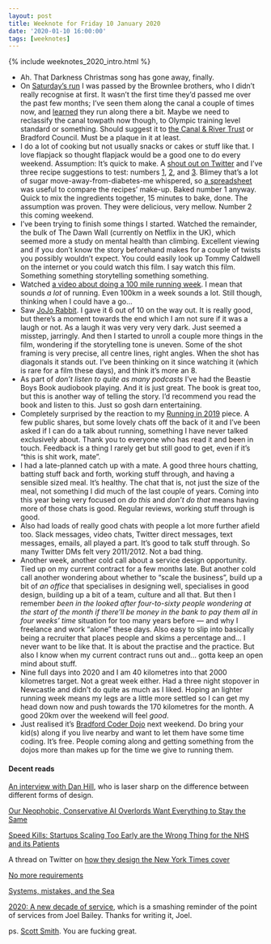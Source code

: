 ```yaml
---
layout: post
title: Weeknote for Friday 10 January 2020
date: '2020-01-10 16:00:00'
tags: [weeknotes]
---
```

{% include weeknotes_2020_intro.html %}

* Ah. That Darkness Christmas song has gone away, finally.
* On [Saturday’s run](https://www.strava.com/activities/2980350401) I was passed by the Brownlee brothers, who I didn’t really recognise at first. It wasn’t the first time they’d passed me over the past few months; I’ve seen them along the canal a couple of times now, and [learned](https://www.youtube.com/watch?v=BrWWLYnxTW8&t=28s) they run along there a bit. Maybe we need to reclassify the canal towpath now though, to Olympic training level standard or something. Should suggest it to [the Canal &amp; River Trust](https://canalrivertrust.org.uk) or Bradford Council. Must be a plaque in it at least.
* I do a lot of cooking but not usually snacks or cakes or stuff like that. I love flapjack so thought flapjack would be a good one to do every weekend. Assumption: It’s quick to make. A [shout out on Twitter](https://twitter.com/ermlikeyeah/status/1213011595388956672?s=21) and I’ve three recipe suggestions to test: numbers [1](https://www.bbcgoodfood.com/recipes/yummy-golden-syrup-flapjacks), [2](https://www.deliaonline.com/recipes/collections/biscuits-and-cookies/flapjacks), and [3](https://twitter.com/freerange_inc/status/1213012484828712960?s=21). Blimey that’s a lot of sugar move-away-from-diabetes-me whispered, so [a spreadsheet](https://www.icloud.com/numbers/0KFZBIxnks0nkYo9aPPMtj67A#Flapjack) was useful to compare the recipes’ make-up. Baked number 1 anyway. Quick to mix the ingredients together, 15 minutes to bake, done. The assumption was proven. They were delicious, very mellow. Number 2 this coming weekend.
* I’ve been trying to finish some things I started. Watched the remainder, the bulk of The Dawn Wall (currently on Netflix in the UK), which seemed more a study on mental health than climbing. Excellent viewing and if you don’t know the story beforehand makes for a couple of twists you possibly wouldn’t expect. You could easily look up Tommy Caldwell on the internet or you could watch this film. I say watch this film. Something something storytelling something something.
* Watched [a video about doing a 100 mile running week](https://youtu.be/HgUjlaYMOro). I mean that sounds _a lot_ of running. Even 100km in a week sounds a lot. Still though, thinking when I could have a go...
* Saw [JoJo Rabbit](https://www.imdb.com/title/tt2584384/). I gave it 6 out of 10 on the way out. It is really good, but there’s a moment towards the end which I am not sure if it was a laugh or not. As a laugh it was very very very dark. Just seemed a misstep, jarringly. And then I started to unroll a couple more things in the film, wondering if the storytelling tone is uneven. Some of the shot framing is very precise, all  centre lines, right angles. When the shot has diagonals it stands out. I’ve been thinking on it since watching it (which is rare for a film these days), and think it’s more an 8.
* As part of _don’t listen to quite as many podcasts_ I’ve had the Beastie Boys Book audiobook playing. And it is just great. The book is great too, but this is another way of telling the story. I’d recommend you read the book and listen to this. Just so gosh darn entertaining.
* Completely surprised by the reaction to my [Running in 2019](https://www.ermlikeyeah.com/2019-running/) piece. A few public shares, but some lovely chats off the back of it and I’ve been asked if I can do a talk about running, something I have never talked exclusively about. Thank you to everyone who has read it and been in touch. Feedback is a thing I rarely get but still good to get, even if it’s “this is shit work, mate”.
* I had a late-planned catch up with a mate. A good three hours chatting, batting stuff back and forth, working stuff through, and having a sensible sized meal. It’s healthy. The chat that is, not just the size of the meal, not something I did much of the last couple of years. Coming into this year being very focused on _do this_ and _don’t do that_ means having more of those chats is good. Regular reviews, working stuff through is good.
* Also had loads of really good chats with people a lot more further afield too. Slack messages, video chats, Twitter direct messages, text messages, emails, all played a part. It’s good to talk stuff through. So many Twitter DMs felt very 2011/2012. Not a bad thing.
* Another week, another cold call about a service design opportunity. Tied up on my current contract for a few months late. But another cold call another wondering about whether to “scale the business”, build up a bit of _an office_ that specialises in designing well, specialises in good design, building up a bit of a team, culture and all that. But then I remember _been in the looked after four-to-sixty people wondering at the start of the month if there’ll be money in the bank to pay them all in four weeks’ time_ situation for too many years before — and why I freelance and work “alone” these days. Also easy to slip into basically being a recruiter that places people and skims a percentage and... I never want to be like that. It is about the practise and the practice. But also I know when my current contract runs out and... gotta keep an open mind about stuff.
* Nine full days into 2020 and I am 40 kilometres into that 2000 kilometres target. Not a great week either. Had a three night stopover in Newcastle and didn’t do quite as much as I liked. Hoping an lighter running week means my legs are a little more settled so I can get my head down now and push towards the 170 kilometres for the month. A good 20km over the weekend will feel _good_.
* Just realised it’s [Bradford Coder Dojo](https://bradford-coderdojo.github.io) next weekend. Do bring your kid(s) along if you live nearby and want to let them have some time coding. It’s free. People coming along and getting something from the dojos more than makes up for the time we give to running them.


#### Decent reads

[An interview with Dan Hill](https://medium.com/dark-matter-and-trojan-horses/change-the-model-an-interview-about-drip-feeding-culture-change-via-strategic-design-305e5b433faa), who is laser sharp on the difference between different forms of design.

[Our Neophobic, Conservative AI Overlords Want Everything to Stay the Same](http://blog.lareviewofbooks.org/provocations/neophobic-conservative-ai-overlords-want-everything-stay/)

[Speed Kills: Startups Scaling Too Early are the Wrong Thing for the NHS and its Patients](https://medium.com/@iDrSunny/speed-kills-startups-scaling-too-early-are-the-wrong-thing-for-the-nhs-and-its-patients-488d8552ac37)

A thread on Twitter on [how they design the New York Times cover](https://twitter.com/jcrutchmer/status/1213297320277794816?s=21)

[No more requirements](http://www.themoderniststudio.com/2020/01/01/no-more-requirements/)

[Systems, mistakes, and the Sea](https://www.robinrendle.com/essays/systems-mistakes-and-the-sea)

[2020: A new decade of service](https://medium.com/@joelbaileyuk/2020-a-new-decade-of-service-832f0a333732), which is a smashing reminder of the point of services from Joel Bailey. Thanks for writing it, Joel.

ps. [Scott Smith](https://twitter.com/NoCarsScott). You are fucking great.
